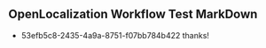 ## OpenLocalization Workflow Test MarkDown
* 53efb5c8-2435-4a9a-8751-f07bb784b422 thanks!

<!--HONumber=Dec16_HO1-->


